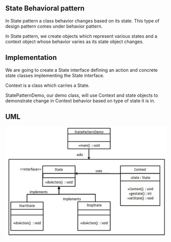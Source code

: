 ## State Behavioral pattern

In State pattern a class behavior changes based on its state. This type of design pattern comes under behavior pattern.

In State pattern, we create objects which represent various states and a context object whose behavior varies as its state object changes.

## Implementation
We are going to create a State interface defining an action and concrete state classes implementing the State interface. 

Context is a class which carries a State.

StatePatternDemo, our demo class, will use Context and state objects to demonstrate change in Context behavior based on type of state it is in.

## UML

![UML](state_pattern_uml_diagram.jpg)